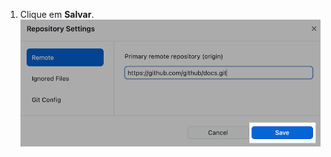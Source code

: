 1. Clique em **Salvar**. ![Botão Save (Salvar)](/assets/images/help/desktop/repository-settings-save.png)
